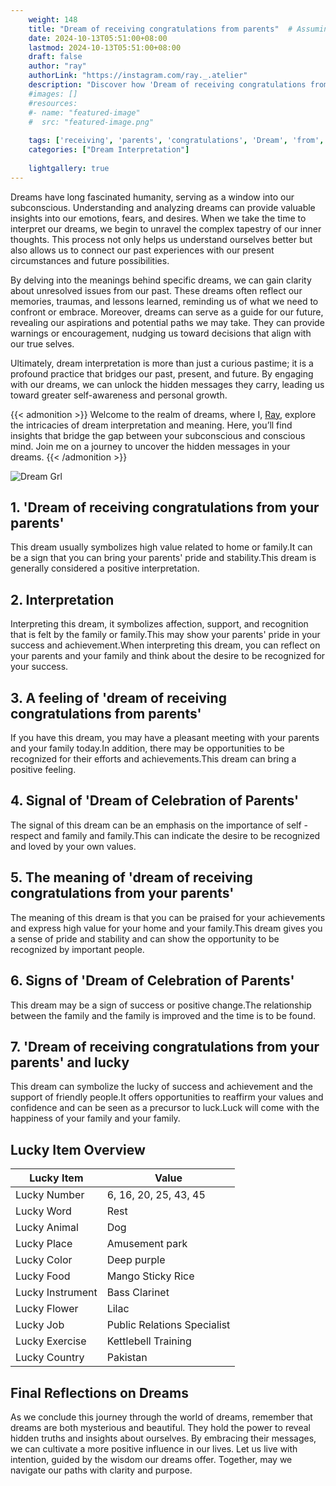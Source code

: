 ```yaml
---
    weight: 148
    title: "Dream of receiving congratulations from parents"  # Assuming 'title' column exists
    date: 2024-10-13T05:51:00+08:00
    lastmod: 2024-10-13T05:51:00+08:00
    draft: false
    author: "ray"
    authorLink: "https://instagram.com/ray._.atelier"
    description: "Discover how 'Dream of receiving congratulations from parents' can interpret your future and uncover its significant meanings in your life."
    #images: []
    #resources:
    #- name: "featured-image"
    #  src: "featured-image.png"
    
    tags: ['receiving', 'parents', 'congratulations', 'Dream', 'from', 'of']
    categories: ["Dream Interpretation"]
    
    lightgallery: true
---
```

    
Dreams have long fascinated humanity, serving as a window into our subconscious. Understanding and analyzing dreams can provide valuable insights into our emotions, fears, and desires. When we take the time to interpret our dreams, we begin to unravel the complex tapestry of our inner thoughts. This process not only helps us understand ourselves better but also allows us to connect our past experiences with our present circumstances and future possibilities.

By delving into the meanings behind specific dreams, we can gain clarity about unresolved issues from our past. These dreams often reflect our memories, traumas, and lessons learned, reminding us of what we need to confront or embrace. Moreover, dreams can serve as a guide for our future, revealing our aspirations and potential paths we may take. They can provide warnings or encouragement, nudging us toward decisions that align with our true selves.

Ultimately, dream interpretation is more than just a curious pastime; it is a profound practice that bridges our past, present, and future. By engaging with our dreams, we can unlock the hidden messages they carry, leading us toward greater self-awareness and personal growth.

{{< admonition >}}
Welcome to the realm of dreams, where I, [Ray](https://instagram.com/ray._.atelier), explore the intricacies of dream interpretation and meaning. Here, you’ll find insights that bridge the gap between your subconscious and conscious mind. Join me on a journey to uncover the hidden messages in your dreams.
{{< /admonition >}}

![Dream Grl](https://cdn.pixabay.com/photo/2017/11/02/03/35/gothic-2910057_1280.jpg "Dream Grl")

## 1. 'Dream of receiving congratulations from your parents'
This dream usually symbolizes high value related to home or family.It can be a sign that you can bring your parents' pride and stability.This dream is generally considered a positive interpretation.

## 2. Interpretation
Interpreting this dream, it symbolizes affection, support, and recognition that is felt by the family or family.This may show your parents' pride in your success and achievement.When interpreting this dream, you can reflect on your parents and your family and think about the desire to be recognized for your success.

## 3. A feeling of 'dream of receiving congratulations from parents'
If you have this dream, you may have a pleasant meeting with your parents and your family today.In addition, there may be opportunities to be recognized for their efforts and achievements.This dream can bring a positive feeling.

## 4. Signal of 'Dream of Celebration of Parents'
The signal of this dream can be an emphasis on the importance of self -respect and family and family.This can indicate the desire to be recognized and loved by your own values.

## 5. The meaning of 'dream of receiving congratulations from your parents'
The meaning of this dream is that you can be praised for your achievements and express high value for your home and your family.This dream gives you a sense of pride and stability and can show the opportunity to be recognized by important people.

## 6. Signs of 'Dream of Celebration of Parents'
This dream may be a sign of success or positive change.The relationship between the family and the family is improved and the time is to be found.

## 7. 'Dream of receiving congratulations from your parents' and lucky
This dream can symbolize the lucky of success and achievement and the support of friendly people.It offers opportunities to reaffirm your values and confidence and can be seen as a precursor to luck.Luck will come with the happiness of your family and your family.

## Lucky Item Overview
| Lucky Item          | Value              |
|---------------|--------------------|
| Lucky Number        | 6, 16, 20, 25, 43, 45  |
| Lucky Word          | Rest |
| Lucky Animal        | Dog |
| Lucky Place         | Amusement park     |
| Lucky Color         | Deep purple     |
| Lucky Food          | Mango Sticky Rice      |
| Lucky Instrument    | Bass Clarinet |
| Lucky Flower        | Lilac    |
| Lucky Job           | Public Relations Specialist       |
| Lucky Exercise      | Kettlebell Training  |
| Lucky Country       | Pakistan    |


##  Final Reflections on Dreams

As we conclude this journey through the world of dreams, remember that dreams are both mysterious and beautiful. They hold the power to reveal hidden truths and insights about ourselves. By embracing their messages, we can cultivate a more positive influence in our lives. Let us live with intention, guided by the wisdom our dreams offer. Together, may we navigate our paths with clarity and purpose.
